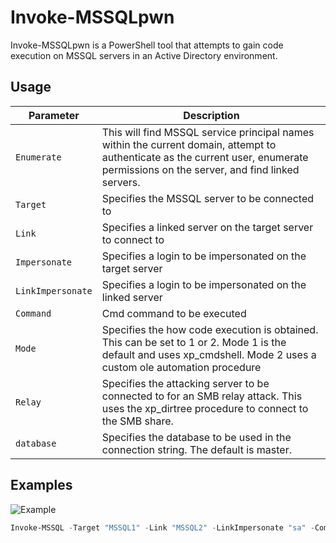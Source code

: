 # Invoke-MSSQLpwn

Invoke-MSSQLpwn is a PowerShell tool that attempts to gain code execution on MSSQL servers in an Active Directory environment.

## Usage

| Parameter | Description |
|---|---|
| `Enumerate` | This will find MSSQL service principal names within the current domain, attempt to authenticate as the current user, enumerate permissions on the server, and find linked servers. |
| `Target` | Specifies the MSSQL server to be connected to |
| `Link` | Specifies a linked server on the target server to connect to |
| `Impersonate` | Specifies a login to be impersonated on the target server |
| `LinkImpersonate` | Specifies a login to be impersonated on the linked server |
| `Command` | Cmd command to be executed |
| `Mode` | Specifies the how code execution is obtained. This can be set to 1 or 2. Mode 1 is the default and uses xp_cmdshell. Mode 2 uses a custom ole automation procedure |
| `Relay` | Specifies the attacking server to be connected to for an SMB relay attack. This uses the xp_dirtree procedure to connect to the SMB share. |
| `database` | Specifies the database to be used in the connection string. The default is master. |

## Examples

![Example](https://user-images.githubusercontent.com/62299138/114249179-7d6a6680-995f-11eb-91fa-f8628b4828a8.png)

```powershell
Invoke-MSSQL -Target "MSSQL1" -Link "MSSQL2" -LinkImpersonate "sa" -Command "calc.exe"
```
